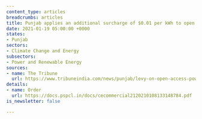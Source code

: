 ```yaml
---
content_type: articles
breadcrumbs: articles
title: Punjab applies an additional surcharge of $0.01 per kWh to open access consumers
date: 2021-01-19 05:00:00 +0000
states:
- Punjab
sectors:
- Climate Change and Energy
subsectors:
- Power and Renewable Energy
sources:
- name: The Tribune
  url: https://www.tribuneindia.com/news/punjab/levy-on-open-access-power-consumers-up-199061
details:
- name: Order
  url: https://docs.pspcl.in/docs/cecommercial2120210108133148784.pdf
is_newsletter: false

---
```

